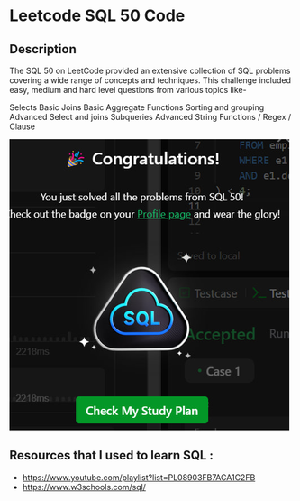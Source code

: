 # Leetcode SQL 50 Code

## Description

The SQL 50 on LeetCode provided an extensive collection of SQL problems covering a wide range of concepts and techniques. This challenge included easy, medium and hard level questions from various topics like-

Selects
Basic Joins
Basic Aggregate Functions
Sorting and grouping
Advanced Select and joins
Subqueries
Advanced String Functions / Regex / Clause

![Alt text](https://github.com/thanush-ramesh/Leetcode-SQL-50/raw/master/SQL50.jpg)


## Resources that I used to learn SQL :

- https://www.youtube.com/playlist?list=PL08903FB7ACA1C2FB
- https://www.w3schools.com/sql/
